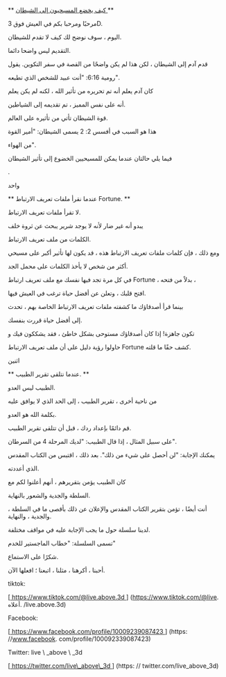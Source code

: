 ** <u> كيف يخضع المسيحيون إلى الشيطان </u> **

مرحبًا ومرحبا بكم في العيش فوق 3D.

اليوم ، سوف نوضح لك كيف لا تقدم للشيطان.

التقديم ليس واضحا دائما.

قدم آدم إلى الشيطان ، لكن هذا لم يكن واضحًا من القصة في سفر التكوين. يقول

رومية 6:16: "أنت عبيد للشخص الذي تطيعه".

كان آدم يعلم أنه تم تحريره من تأثير الله ، لكنه لم يكن يعلم

أنه على نفس المميز ، تم تقديمه إلى الشياطين.

قوة الشيطان تأتي من تأثيره على العالم.

هذا هو السبب في أفسس 2: 2 يسمى الشيطان: "أمير القوة

من الهواء".

فيما يلي حالتان عندما يمكن للمسيحيين الخضوع إلى تأثير الشيطان

.

واحد

** عندما نقرأ ملفات تعريف الارتباط Fortune. **

لا تقرأ ملفات تعريف الارتباط.

يبدو أنه غير ضار لأنه لا يوجد شرير يبحث عن ثروة خلف

الكلمات من ملف تعريف الارتباط.

ومع ذلك ، فإن كلمات ملفات تعريف الارتباط هذه ، قد يكون لها تأثير أكبر على مسيحي

أكثر من شخص لا يأخذ الكلمات على محمل الجد.

في كل مرة تجد فيها نفسك مع ملف تعريف ارتباط Fortune ، بدلاً من فتحه ،

افتح قلبك ، وتعلن عن أفضل حياة ترغب في العيش فيها.

بينما قرأ أصدقاؤك ما كشفته ملفات تعريف الارتباط الخاصة بهم ، تحدث

إلى أفضل حياة قررت بنفسك.

تكون جاهزة! إذا كان أصدقاؤك مستوحى بشكل خاطئ ، فقد يشككون فيك و

حاولوا رؤية دليل على أن ملف تعريف الارتباط Fortune كشف حقًا ما قلته.

اثنين

** عندما نتلقى تقرير الطبيب. **

الطبيب ليس العدو.

من ناحية أخرى ، تقرير الطبيب ، إلى الحد الذي لا يوافق عليه

بكلمة الله هو العدو.

قم دائمًا بإعداد ردك ، قبل أن تتلقى تقرير الطبيب.

على سبيل المثال ، إذا قال الطبيب: "لديك المرحلة 4 من السرطان".

يمكنك الإجابة: "لن أحصل على شيء من ذلك". بعد ذلك ، اقتبس من الكتاب المقدس

الذي أعددته.

كان الطبيب يؤمن بتقريرهم ، أنهم أعلنوا لكم مع

السلطة والجدية والشعور بالنهاية.

أنت أيضًا ، تؤمن بتقرير الكتاب المقدس والإعلان عن ذلك بأقصى ما في السلطة ، والجدية ، والنهاية.

لدينا سلسلة حول ما يجب الإجابة عليه في مواقف مختلفة.

تسمى السلسلة: "خطاب الماجستير للخدم"

شكرًا على الاستماع.

أحبنا ، أكرهنا ، مثلنا ، اتبعنا ؛ افعلها الآن.

tiktok:

[<u> https://www.tiktok.com/@live.above.3d </u>] (https://www.tiktok.com/@live. أعلاه. /live.above.3d)

Facebook:

[<u> https://www.facebook.com/profile/10009239087423 </u>] (https: //www.facebook. com/profile/100092339087423)

Twitter: live \ _above \ _3d

[<u> https://twitter.com/live\_above\_3d </u>] (https: // twitter.com/live_above_3d)